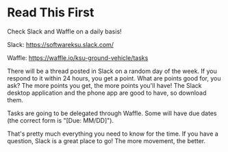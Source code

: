 # Read This First

Check Slack and Waffle on a daily basis!

Slack:
https://softwareksu.slack.com/

Waffle:
https://waffle.io/ksu-ground-vehicle/tasks

There will be a thread posted in Slack on a random day of the week. If you respond to it within 24 hours, you get a point. What are points good for, you ask? The more points you get, the more points you'll have! The Slack desktop application and the phone app are good to have, so download them.

Tasks are going to be delegated through Waffle. Some will have due dates (the correct form is "[Due: MM/DD]").

That's pretty much everything you need to know for the time. If you have a question, Slack is a great place to go! The more movement, the better.

